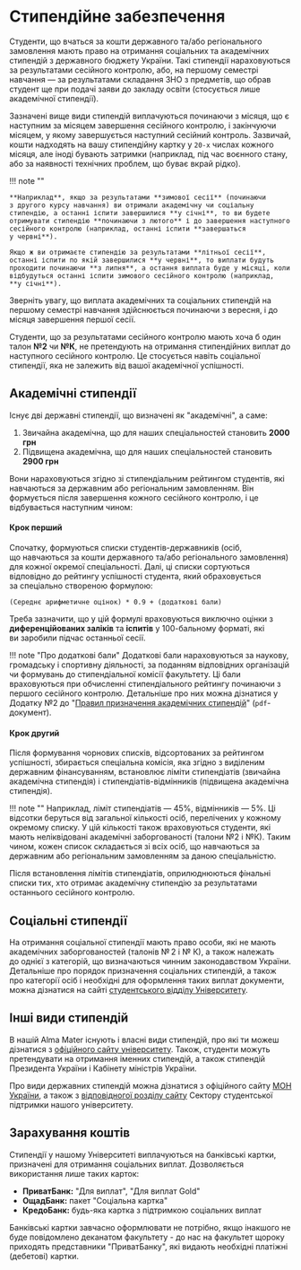 # Стипендійне забезпечення
Студенти, що вчаться за кошти державного та/або регіонального замовлення мають право на отримання соціальних та академічних стипендій з державного бюджету України. Такі стипендії нараховуються за результатами сесійного контролю, або, на першому семестрі навчання — за результатами складання ЗНО з предметів, що обрав студент ще при подачі заяви до закладу освіти (стосується лише академічної стипендії).

Зазначені вище види стипендій виплачуються починаючи з місяця, що є наступним за місяцем завершення сесійного контролю, і закінчуючи місяцем, у якому завершується наступний сесійний контроль. Зазвичай, кошти надходять на вашу стипендійну картку у `20-х` числах кожного місяця, але іноді бувають затримки (наприклад, під час воєнного стану, або за наявності технічних проблем, що буває вкрай рідко).

!!! note ""

    **Наприклад**, якщо за результатами **зимової сесії** (починаючи з другого курсу навчання) ви отримали академічну чи соціальну стипендію, а останні іспити завершилися **у січні**, то ви будете отримувати стипендію **починаючи з лютого** і до завершення наступного сесійного контролю (наприклад, останні іспити **завершаться у червні**).
    
    Якщо ж ви отримаєте стипендію за результатами **літньої сесії**, останні іспити по якій завершилися **у червні**, то виплати будуть проходити починаючи **з липня**, а остання виплата буде у місяці, коли відбудуться останні іспити зимового сесійного контролю (наприклад, **у січні**).

Зверніть увагу, що виплата академічних та соціальних стипендій на першому семестрі навчання здійснюється починаючи з вересня, і до місяця завершення першої сесії.

Студенти, що за результатами сесійного контролю мають хоча б один талон **№2** чи **№К**, не претендують на отримання стипендійних виплат до наступного сесійного контролю. Це стосується навіть соціальної стипендії, яка не залежить від вашої академічної успішності.

## Академічні стипендії
Існує дві державні стипендії, що визначені як "академічні", а саме:

1. Звичайна академічна, що для наших спеціальностей становить **2000 грн**
2. Підвищена академічна, що для наших спеціальностей становить **2900 грн**

Вони нараховуються згідно зі стипендіальним рейтингом студентів, які навчаються за державним або регіональним замовленням. Він формується після завершення кожного сесійного контролю, і це відбувається наступним чином:

#### Крок перший
Спочатку, формуються списки студентів-державників (осіб, що навчаються за кошти державного та/або регіонального замовлення) для кожної окремої спеціальності. Далі, ці списки сортуються відповідно до рейтингу успішності студента, який обраховується за спеціально створеною формулою:
```
(Середнє арифметичне оцінок) * 0.9 + (додаткові бали)
```
Треба зазначити, що у цій формулі враховуються виключно оцінки з **диференційованих заліків** та **іспитів** у 100-бальному форматі, які ви заробили підчас останньої сесії.

!!! note "Про додаткові бали"
    Додаткові бали нараховуються за наукову, громадську і спортивну діяльності, за поданням відповідних організацій чи формувань до стипендіальної комісії факультету. Ці бали враховуються при обчисленні стипендіального рейтингу починаючи з першого сесійного контролю. Детальніше про них можна дізнатися у Додатку №2 до "[Правил призначення академічних стипендій](https://www.lnu.edu.ua/wp-content/uploads/2018/08/Pravyla-pryznachennya-akademichnyh-stypendij-zi-zminamy_stanom-na-06.07.2018-min.pdf)" (`pdf`-документ).

#### Крок другий
Після формування чорнових списків, відсортованих за рейтингом успішності, збирається спеціальна комісія, яка згідно з виділеним державним фінансуванням, встановлює ліміти стипендіатів (звичайна академічна стипендія) і стипендіатів-відмінників (підвищена академічна стипендія).

!!! note ""
    Наприклад, ліміт стипендіатів — 45%, відмінників — 5%. Ці відсотки беруться від загальної кількості осіб, перелічених у кожному окремому списку. У цій кількості також враховуються студенти, які мають неліквідовані академічні заборгованості (талони №2 і №К). Таким чином, кожен список складається зі всіх осіб, що навчаються за державним або регіональним замовленням за даною спеціальністю.

Після встановлення лімітів стипендіатів, оприлюднюються фінальні списки тих, хто отримає академічну стипендію за результатами останнього сесійного контролю.

## Соціальні стипендії
На отримання соціальної стипендії мають право особи, які не мають академічних заборгованостей (талонів № 2 і № К), а також належать до однієї з категорій, що визначаються чинним законодавством України. Детальніше про порядок призначення соціальних стипендій, а також про категорії осіб і необхідні для оформлення таких виплат документи, можна дізнатися на сайті [студентського відділу Університету](http://studviddil.lnu.edu.ua/sotsial-ni-stypendii/).

## Інші види стипендій
В нашій Alma Mater існують і власні види стипендій, про які ти можеш дізнатися з [офіційного сайту університету](https://lnu.edu.ua/). Також, студенти можуть претендувати на отримання іменних стипендій, а також стипендій Президента України і Кабінету міністрів України.

Про види державних стипендій можна дізнатися з офіційного сайту [МОН України](https://mon.gov.ua/ua/osvita/visha-osvita/studentski-stipendiyi), а також з [відповідногої розділу сайту](http://studviddil.lnu.edu.ua/normatyvni-dokumeknty/) Сектору студентської підтримки нашого університету.

## Зарахування коштів
Стипендії у нашому Університеті виплачуються на банківські картки, призначені для отримання соціальних виплат. Дозволяється використання лише таких карток:

- **ПриватБанк:** "Для виплат", "Для виплат Gold"
- **ОщадБанк:** пакет "Соціальна картка"
- **КредоБанк:** будь-яка картка з підтримкою соціальних виплат

Банківські картки завчасно оформлювати не потрібно, якщо інакшого не буде повідомлено деканатом факультету - до нас на факультет щороку приходять представники "ПриватБанку", які видають необхідні платіжні (дебетові) картки.